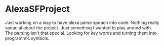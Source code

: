 # AlexaSFProject

Just working on a way to have alexa parse speach into code. 
Nothing really speacial about the project. 
Just something I wanted to play around with.
The parsing isn't that special.
Looking for key words and turning them into programmic symbols.
